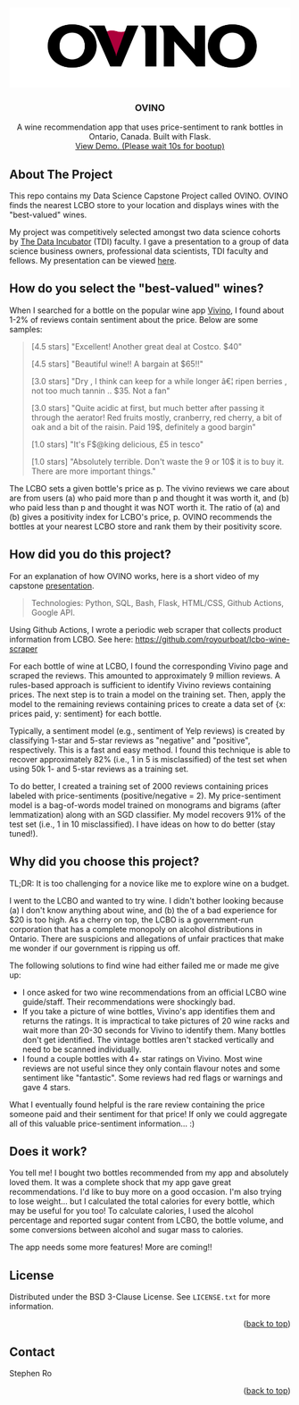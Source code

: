 <!-- Improved compatibility of back to top link: See: https://github.com/othneildrew/Best-README-Template/pull/73 -->
<a name="readme-top"></a>
<!--
*** Thanks for checking out the Best-README-Template. If you have a suggestion
*** that would make this better, please fork the repo and create a pull request
*** or simply open an issue with the tag "enhancement".
*** Don't forget to give the project a star!
*** Thanks again! Now go create something AMAZING! :D
-->



<!-- PROJECT SHIELDS -->
<!--
*** I'm using markdown "reference style" links for readability.
*** Reference links are enclosed in brackets [ ] instead of parentheses ( ).
*** See the bottom of this document for the declaration of the reference variables
*** for contributors-url, forks-url, etc. This is an optional, concise syntax you may use.
*** https://www.markdownguide.org/basic-syntax/#reference-style-links
-->


<!-- PROJECT LOGO -->
<br />
<div align="center">
  <a href="https://github.com/royourboat/ovino">
    <img src="static/images/ovino_white.png" alt="Logo" width="1000" >
  </a>

<h3 align="center">OVINO</h3>

  <p align="center">
    A wine recommendation app that uses price-sentiment to rank bottles in Ontario, Canada. Built with Flask. 
    <br />
    <a href="https://ovino.onrender.com/">View Demo. (Please wait 10s for bootup)</a>
  </p>
</div>





<!-- ABOUT THE PROJECT -->
## About The Project

This repo contains my Data Science Capstone Project called OVINO. OVINO finds the nearest LCBO store to your location and displays wines with the "best-valued" wines. 

My project was competitively selected amongst two data science cohorts by [The Data Incubator](https://www.thedataincubator.com/) (TDI) faculty. I gave a presentation to a group of data science business owners, professional data scientists, TDI faculty and fellows. My presentation can be viewed [here](https://www.youtube.com/watch?v=u7fpod5GeyY&t=1046s).  


## How do you select the "best-valued" wines?

When I searched for a bottle on the popular wine app [Vivino](https://vivino.com), I found about 1-2% of reviews contain sentiment about the price. Below are some samples:
> [4.5 stars] "Excellent! Another great deal at Costco. $40" 
>
> [4.5 stars] "Beautiful wine!! A bargain at $65!!" 
>
> [3.0 stars] "Dry , I think can keep for a while longer â€¦ ripen berries , not too much tannin .. $35. Not a fan" 
>
> [3.0 stars] "Quite acidic at first, but much better after passing it through the aerator! Red fruits mostly, cranberry, red cherry, a bit of oak and a bit of the raisin. Paid 19$, definitely a good bargin"
>
> [1.0 stars] "It's F$@king delicious, £5 in tesco"
>
> [1.0 stars] "Absolutely terrible. Don't waste the 9 or 10$ it is to buy it. There are more important things."

The LCBO sets a given bottle's price as p. The vivino reviews we care about are from users (a) who paid more than p and thought it was worth it, and (b) who paid less than p and thought it was NOT worth it. The ratio of (a) and (b) gives a positivity index for LCBO's price, p. OVINO recommends the bottles at your nearest LCBO store and rank them by their positivity score. 

## How did you do this project?

For an explanation of how OVINO works, here is a short video of my capstone [presentation](https://www.youtube.com/watch?v=u7fpod5GeyY&t=1046s). 

> Technologies: Python, SQL, Bash, Flask, HTML/CSS, Github Actions, Google API.

Using Github Actions, I wrote a periodic web scraper that collects product information from LCBO. See here: https://github.com/royourboat/lcbo-wine-scraper

For each bottle of wine at LCBO, I found the corresponding Vivino page and scraped the reviews. This amounted to approximately 9 million reviews. A rules-based approach is sufficient to identify Vivino reviews containing prices. The next step is to train a model on the training set. Then, apply the model to the remaining reviews containing prices to create a data set of {x: prices paid, y: sentiment} for each bottle. 

Typically, a sentiment model (e.g., sentiment of Yelp reviews) is created by classifying 1-star and 5-star reviews as "negative" and "positive", respectively. This is a fast and easy method. I found this technique is able to recover approximately 82% (i.e., 1 in 5 is misclassified) of the test set when using 50k 1- and 5-star reviews as a training set.

To do better, I created a training set of 2000 reviews containing prices labeled with price-sentiments (positive/negative = 2). My price-sentiment model is a bag-of-words model trained on monograms and bigrams (after lemmatization) along with an SGD classifier. My model recovers 91% of the test set (i.e., 1 in 10 misclassified). I have ideas on how to do better (stay tuned!). 


## Why did you choose this project? 

TL;DR: It is too challenging for a novice like me to explore wine on a budget. 

I went to the LCBO and wanted to try wine. I didn't bother looking because (a) I don't know anything about wine, and (b) the of a bad experience for $20 is too high. As a cherry on top, the LCBO is a government-run corporation that has a complete monopoly on alcohol distributions in Ontario. There are suspicions and allegations of unfair practices that make me wonder if our government is ripping us off. 

The following solutions to find wine had either failed me or made me give up:
* I once asked for two wine recommendations from an official LCBO wine guide/staff. Their recommendations were shockingly bad. 
* If you take a picture of wine bottles, Vivino's app identifies them and returns the ratings. It is impractical to take pictures of 20 wine racks and wait more than 20-30 seconds for Vivino to identify them. Many bottles don't get identified. The vintage bottles aren't stacked vertically and need to be scanned individually.
* I found a couple bottles with 4+ star ratings on Vivino. Most wine reviews are not useful since they only contain flavour notes and some sentiment like "fantastic". Some reviews had red flags or warnings and gave 4 stars. 

What I eventually found helpful is the rare review containing the price someone paid and their sentiment for that price! If only we could aggregate all of this valuable price-sentiment information... :)

## Does it work?

You tell me! I bought two bottles recommended from my app and absolutely loved them. It was a complete shock that my app gave great recommendations. I'd like to buy more on a good occasion. I'm also trying to lose weight... but I calculated the total calories for every bottle, which may be useful for you too! To calculate calories, I used the alcohol percentage and reported sugar content from LCBO, the bottle volume, and some conversions between alcohol and sugar mass to calories. 

The app needs some more features! More are coming!!




<!-- LICENSE -->
## License

Distributed under the BSD 3-Clause License. See `LICENSE.txt` for more information.

<p align="right">(<a href="#readme-top">back to top</a>)</p>



<!-- CONTACT -->
## Contact

Stephen Ro


<p align="right">(<a href="#readme-top">back to top</a>)</p>



<!-- ACKNOWLEDGMENTS ->
## Acknowledgments

* []()
* []()
* []()

<p align="right">(<a href="#readme-top">back to top</a>)</p>



<!-- MARKDOWN LINKS & IMAGES -->
<!-- https://www.markdownguide.org/basic-syntax/#reference-style-links -->
[contributors-shield]: https://img.shields.io/github/contributors/github_username/repo_name.svg?style=for-the-badge
[contributors-url]: https://github.com/github_username/repo_name/graphs/contributors
[forks-shield]: https://img.shields.io/github/forks/github_username/repo_name.svg?style=for-the-badge
[forks-url]: https://github.com/github_username/repo_name/network/members
[stars-shield]: https://img.shields.io/github/stars/github_username/repo_name.svg?style=for-the-badge
[stars-url]: https://github.com/github_username/repo_name/stargazers
[issues-shield]: https://img.shields.io/github/issues/github_username/repo_name.svg?style=for-the-badge
[issues-url]: https://github.com/github_username/repo_name/issues
[license-shield]: https://img.shields.io/github/license/github_username/repo_name.svg?style=for-the-badge
[license-url]: https://github.com/github_username/repo_name/blob/master/LICENSE.txt
[linkedin-shield]: https://img.shields.io/badge/-LinkedIn-black.svg?style=for-the-badge&logo=linkedin&colorB=555
[linkedin-url]: https://linkedin.com/in/linkedin_username
[product-screenshot]: /static/images/ovino_screenshot.png
[Next.js]: https://img.shields.io/badge/next.js-000000?style=for-the-badge&logo=nextdotjs&logoColor=white
[Next-url]: https://nextjs.org/
[React.js]: https://img.shields.io/badge/React-20232A?style=for-the-badge&logo=react&logoColor=61DAFB
[React-url]: https://reactjs.org/
[Vue.js]: https://img.shields.io/badge/Vue.js-35495E?style=for-the-badge&logo=vuedotjs&logoColor=4FC08D
[Vue-url]: https://vuejs.org/
[Angular.io]: https://img.shields.io/badge/Angular-DD0031?style=for-the-badge&logo=angular&logoColor=white
[Angular-url]: https://angular.io/
[Svelte.dev]: https://img.shields.io/badge/Svelte-4A4A55?style=for-the-badge&logo=svelte&logoColor=FF3E00
[Svelte-url]: https://svelte.dev/
[Laravel.com]: https://img.shields.io/badge/Laravel-FF2D20?style=for-the-badge&logo=laravel&logoColor=white
[Laravel-url]: https://laravel.com
[Bootstrap.com]: https://img.shields.io/badge/Bootstrap-563D7C?style=for-the-badge&logo=bootstrap&logoColor=white
[Bootstrap-url]: https://getbootstrap.com
[JQuery.com]: https://img.shields.io/badge/jQuery-0769AD?style=for-the-badge&logo=jquery&logoColor=white
[JQuery-url]: https://jquery.com 
